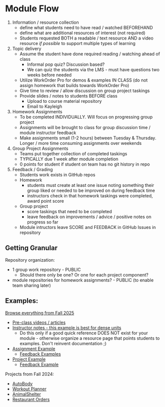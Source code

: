 # Module Flow

1. Information / resource collection
    - define what students need to have read / watched BEFOREHAND
    - define what are additional resources of interest (not required)
    - Students requested BOTH a readable / text resource AND a video resource *if possible* to support multiple types of learning
2. Topic delivery
    - Assume the student have done required reading / watching ahead of class
      - Informal pop quiz?  Discussion based?
      - We can quiz the students via the LMS - must have questions two weeks before needed
    - Utilize WorkOrder Pro for demos & examples IN CLASS (do not assign homework that builds towards WorkOrder Pro)
    - Give time to review / allow discussion on group project taskings
    - Provide slides / notes to students BEFORE class
        - Upload to course material repository
        - Email to Kayleigh
3. Homework Assignments
    - To be completed INDIVIDUALLY.  Will focus on progressing group project
    - Assignments will be brought to class for group discussion time / module instructor feedback
    - Make assignments small (1-2 hours) between Tuesday & Thursday.  Longer / more time consuming assignments over weekends
4. Group Project Assignments
    - Teams put together collection of completed taskings
    - TYPICALLY due 1 week after module completion
    - 0 points for student if student on team has no git history in repo
5. Feedback / Grading
    - Students work exists in GitHub repos
    - Homework
      - students must create at least one issue noting something their group liked or needed to be improved on during feedback time
      - instructors check in that homework taskings were completed, award point score
    - Group project
      - score taskings that need to be completed
      - leave feedback on improvements / advice / positive notes on progress so far 
    - Module intructors leave SCORE and FEEDBACK in GitHub Issues in repository

## Getting Granular

Repository organization:
- 1 group work repository - PUBLIC
  - Should there only be one?  Or one for each project component?
- module repositories for homework assignments? - PUBLIC (to enable team sharing later)

## Examples:
[Browse everything from Fall 2025](https://github.com/pattonsgirl/CS3900-AppSoftwareDev/tree/main)
- [Pre-class videos / articles](https://github.com/pattonsgirl/CS3900-AppSoftwareDev/blob/main/DatabaseDesign/Assignment-1-required.md)
- [Instructor notes - this example is best for dense units](https://github.com/pattonsgirl/CS3900-AppSoftwareDev/blob/main/WebDesign/11.07.24%20Instructor%20Notes.md)
    - Do this only if a good quick reference DOES NOT exist for your module - otherwise organize a resource page that points students to examples.  Don't reinvent documentation ;)
- [Assignment Example](https://github.com/pattonsgirl/CS3900-AppSoftwareDev/blob/main/DatabaseDesign/Assignment-1.md)
    - [Feedback Examples](https://github.com/WSU-kduncan/dbdesign-assignments-KibiLydi-6/issues)
- [Project Example](https://github.com/pattonsgirl/CS3900-AppSoftwareDev/blob/main/DatabaseDesign/ProjectUpdate-DBDesign.md)
    - [Feedback Example](https://github.com/WSU-kduncan/cs3900-animalshelter/issues/8)

Projects from Fall 2024:
- [AutoBody](https://github.com/WSU-kduncan/cs3900-autobody-4)
- [Workout Planner](https://github.com/WSU-kduncan/cs3900-workoutplan)
- [AnimalShelter](https://github.com/WSU-kduncan/cs3900-animalshelter)
- [Restaurant Orders](https://github.com/WSU-kduncan/cs3900-restaurantorders)
